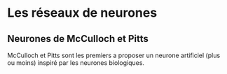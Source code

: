 # Les réseaux de neurones

## Neurones de McCulloch et Pitts

McCulloch et Pitts sont les premiers a proposer un neurone artificiel (plus ou moins) inspiré par les neurones biologiques.
